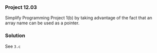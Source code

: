 ### Project 12.03
Simplify Programming Project 1(b) by taking advantage of the fact that an array name can be used as a pointer.

### Solution
See `3.c`
